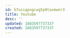 ```yaml
---
id: k7usigpogcwg5p0taxmwnr3
title: Youtube
desc: ''
updated: 1683597737337
created: 1683597737337
---
```


